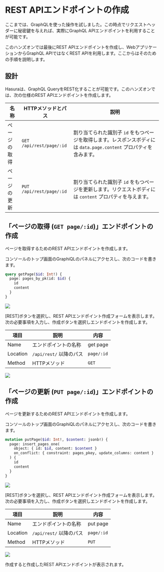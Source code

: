 # REST APIエンドポイントの作成

ここまでは、GraphQLを使った操作を試しました。この時点でリクエストヘッダーに秘密鍵を与えれば、実際にGraphQL APIエンドポイントを利用することが可能です。

このハンズオンでは最後にREST APIエンドポイントを作成し、WebアプリケーションからGraphQL APIではなくREST APIを利用します。ここからはそのための手順を説明します。

## 設計

Hasuraは、GraphQL QueryをREST化することが可能です。このハンズオンでは、次の仕様のREST APIエンドポイントを作成します。

| 名称         | HTTPメソッドとパス       | 説明                                                                                                                |
| ------------ | ------------------------ | ------------------------------------------------------------------------------------------------------------------- |
| ページの取得 | `GET /api/rest/page/:id` | 割り当てられた識別子 `id` をもつページを取得します。レスポンスボディには `data.page.content` プロパティを含みます。 |
| ページの更新 | `PUT /api/rest/page/:id` | 割り当てられた識別子 `id` をもつページを更新します。リクエストボディには `content` プロパティを与えます。           |

## 「ページの取得 (`GET page/:id`)」エンドポイントの作成

ページを取得するためのREST APIエンドポイントを作成します。

コンソールのトップ画面のGraphiQLのパネルにアクセスし、次のコードを書きます。

```graphql
query getPage($id: Int!) {
  page: pages_by_pk(id: $id) {
    id
    content
  }
}
```

![](https://lh3.googleusercontent.com/WpWX9e0zMECBpUvdyFXyPAxKauwgpNVAwGSLzjt3M99aeL9t90CrqZrdpEf39uh5SKPBeYvfMX0i6KvTuXf39_rccK1o7aohwFL_OCmz0TX-i0Lc2tlJpk5gPMdTrEqzKyElKvPzEQ=w1280)

[REST]ボタンを選択し、REST APIエンドポイント作成フォームを表示します。次の必要事項を入力し、作成ボタンを選択しエンドポイントを作成します。

| 項目     | 説明                    | 内容       |
| -------- | ----------------------- | ---------- |
| Name     | エンドポイントの名称    | get page   |
| Location | `/api/rest/` 以降のパス | `page/:id` |
| Method   | HTTPメソッド            | `GET`      |

![](https://lh3.googleusercontent.com/fKkiNL4nWYUtiG8OfAk8mhTxdJuZQclLLBWheVclr4EcC7ggsZzpI4mTYGQ-6pvWZWApa2acaUJKVjOFy5oHwqhtVfn4arYX01B29yUvOQwWPRIq-6JOBFNTfP_FxoNJNRaseYEMbw=w1280)

## 「ページの更新 (`PUT page/:id`)」エンドポイントの作成

ページを更新するためのREST APIエンドポイントを作成します。

コンソールのトップ画面のGraphiQLのパネルにアクセスし、次のコードを書きます。

```graphql
mutation putPage($id: Int!, $content: jsonb!) {
  page: insert_pages_one(
    object: { id: $id, content: $content }
    on_conflict: { constraint: pages_pkey, update_columns: content }
  ) {
    id
    content
  }
}
```

![](https://lh3.googleusercontent.com/yeEU1sF7DR3VA7tWn-FDofpFIfK93q2hssqnn25c_-0bnAbo8WdzdTahQ3HVst7hCniT5hJqHgWS9Pu9zTQorHxErtdp8PSFJmgsU6R0G_oPzF__Up-aSdHQWFc_uuWyVU_Ux50jlw=w1280)

[REST]ボタンを選択し、REST APIエンドポイント作成フォームを表示します。次の必要事項を入力し、作成ボタンを選択しエンドポイントを作成します。

| 項目     | 説明                    | 内容       |
| -------- | ----------------------- | ---------- |
| Name     | エンドポイントの名称    | put page   |
| Location | `/api/rest/` 以降のパス | `page/:id` |
| Method   | HTTPメソッド            | `PUT`      |

![](https://lh3.googleusercontent.com/NUKkifFtbdjjti9tga3fHp0-iIc4e48Cz2HrBOUngbaDad5an29hJ9ucn7kG3MXLIyZw80wpfG3aZZrS9kDEYUnl9cV3VB0oZ6LqIRKbHlgUGBF2PJJC9ifLCABZhmn1Rv8u9mZ8qw=w1280)

作成すると作成したREST APIエンドポイントが表示されます。
